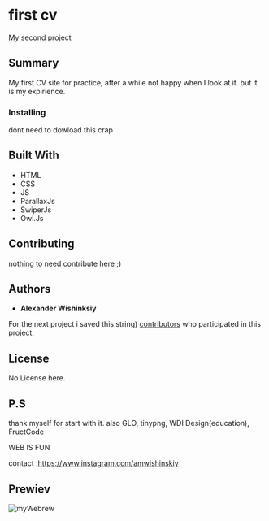 # first cv

My second project 

## Summary
My first CV site for practice, after a while not happy when I look at it. but it is my expirience.

### Installing

dont need to dowload this crap


## Built With

* HTML
* CSS
* JS
* ParallaxJs
* SwiperJs
* Owl.Js

## Contributing

nothing to need contribute here ;)


## Authors

* **Alexander Wishinksiy** 

For the next project i saved this string) [contributors](#) who participated in this project.

## License

No License here.

## P.S

thank myself for start with it.
also GLO, tinypng, WDI Design(education), FructCode

WEB IS FUN

contact :https://www.instagram.com/amwishinskiy
## Prewiev
![myWebrew](https://user-images.githubusercontent.com/11227748/154946329-00c06224-6573-41a1-a213-cdb60ebb659f.jpg)
